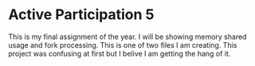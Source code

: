 # Active Participation 5
This is my final assignment of the year. I will be showing memory shared usage and fork processing. This is one of two files I am creating.
This project was confusing at first but I belive I am getting the hang of it.
